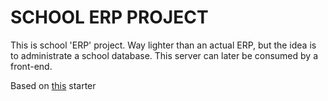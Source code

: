 # SCHOOL ERP PROJECT

This is school 'ERP' project. Way lighter than an actual ERP, but the idea is to administrate a school
database. This server can later be consumed by a front-end.

Based on [this](https://github.com/ACSokoba/Simple-Node-Typescript-Starter) starter
